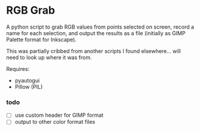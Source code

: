 # RGB Grab

A python script to grab RGB values from points selected on screen, record a name for each selection, and output the results as a file (initially as GIMP Palette format for Inkscape).

This was partially cribbed from another scripts I found elsewhere... will need to look up where it was from.

Requires:
 - pyautogui
 - Pillow (PIL)

### todo
 - [ ] use custom header for GIMP format
 - [ ] output to other color format files
